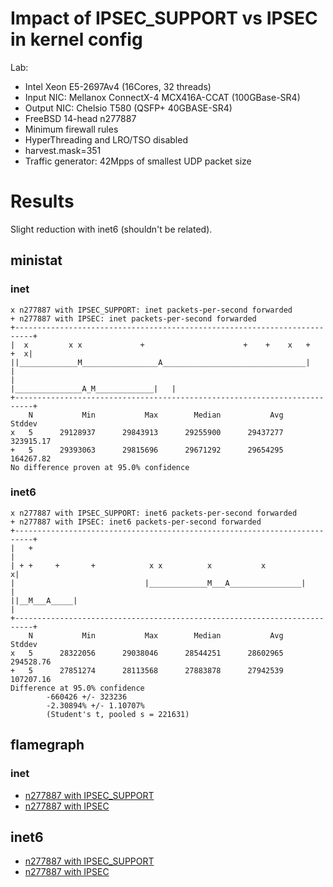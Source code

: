 # Impact of IPSEC_SUPPORT vs IPSEC in kernel config
Lab:
  - Intel Xeon E5-2697Av4 (16Cores, 32 threads)
  - Input NIC: Mellanox ConnectX-4 MCX416A-CCAT (100GBase-SR4)
  - Output NIC: Chelsio T580 (QSFP+ 40GBASE-SR4)
  - FreeBSD 14-head n277887
  - Minimum firewall rules
  - HyperThreading and LRO/TSO disabled
  - harvest.mask=351
  - Traffic generator: 42Mpps of smallest UDP packet size

# Results

Slight reduction with inet6 (shouldn't be related).

## ministat

### inet

```
x n277887 with IPSEC_SUPPORT: inet packets-per-second forwarded
+ n277887 with IPSEC: inet packets-per-second forwarded
+--------------------------------------------------------------------------+
|  x         x x             +                      +    +    x   +    +  x|
||_____________M_________________A________________________________|        |
|                                      |_______________A_M_____________|   |
+--------------------------------------------------------------------------+
    N           Min           Max        Median           Avg        Stddev
x   5      29128937      29843913      29255900      29437277     323915.17
+   5      29393063      29815696      29671292      29654295     164267.82
No difference proven at 95.0% confidence
```

### inet6

```
x n277887 with IPSEC_SUPPORT: inet6 packets-per-second forwarded
+ n277887 with IPSEC: inet6 packets-per-second forwarded
+--------------------------------------------------------------------------+
|   +                                                                      |
| + +     +       +            x x          x           x                 x|
|                             |_____________M___A________________|         |
||__M___A_____|                                                            |
+--------------------------------------------------------------------------+
    N           Min           Max        Median           Avg        Stddev
x   5      28322056      29038046      28544251      28602965     294528.76
+   5      27851274      28113568      27883878      27942539     107207.16
Difference at 95.0% confidence
        -660426 +/- 323236
        -2.30894% +/- 1.10707%
        (Student's t, pooled s = 221631)
```
## flamegraph

### inet

  - [n277887 with IPSEC_SUPPORT](bench.n277887GENERIC.inet4.1.pmc.svg)
  - [n277887 with IPSEC](bench.n277887IPSEC.inet4.1.pmc.svg)

## inet6

  - [n277887 with IPSEC_SUPPORT](bench.n277887GENERIC.inet6.1.pmc.svg)
  - [n277887 with IPSEC](bench.n277887IPSEC.inet6.1.pmc.svg)
